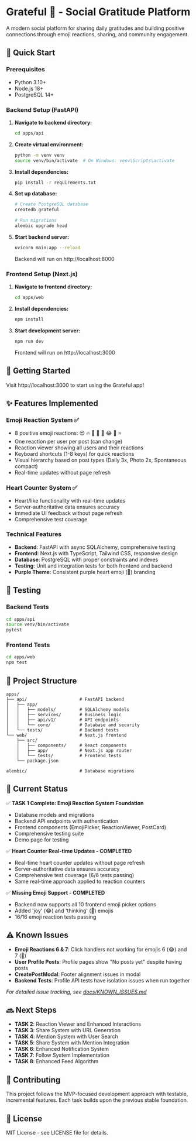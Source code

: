 # Grateful 💜 - Social Gratitude Platform

A modern social platform for sharing daily gratitudes and building positive connections through emoji reactions, sharing, and community engagement.

## 🚀 Quick Start

### Prerequisites
- Python 3.10+
- Node.js 18+
- PostgreSQL 14+

### Backend Setup (FastAPI)

1. **Navigate to backend directory:**
   ```bash
   cd apps/api
   ```

2. **Create virtual environment:**
   ```bash
   python -m venv venv
   source venv/bin/activate  # On Windows: venv\Scripts\activate
   ```

3. **Install dependencies:**
   ```bash
   pip install -r requirements.txt
   ```

4. **Set up database:**
   ```bash
   # Create PostgreSQL database
   createdb grateful
   
   # Run migrations
   alembic upgrade head
   ```

5. **Start backend server:**
   ```bash
   uvicorn main:app --reload
   ```
   Backend will run on http://localhost:8000

### Frontend Setup (Next.js)

1. **Navigate to frontend directory:**
   ```bash
   cd apps/web
   ```

2. **Install dependencies:**
   ```bash
   npm install
   ```

3. **Start development server:**
   ```bash
   npm run dev
   ```
   Frontend will run on http://localhost:3000

## 🎉 Getting Started

Visit http://localhost:3000 to start using the Grateful app!

## ✨ Features Implemented

### Emoji Reaction System ✅
- 8 positive emoji reactions: 😍 🔥 🙏 💪 👏 😂 🤔 ⭐
- One reaction per user per post (can change)
- Reaction viewer showing all users and their reactions
- Keyboard shortcuts (1-8 keys) for quick reactions
- Visual hierarchy based on post types (Daily 3x, Photo 2x, Spontaneous compact)
- Real-time updates without page refresh

### Heart Counter System ✅
- Heart/like functionality with real-time updates
- Server-authoritative data ensures accuracy
- Immediate UI feedback without page refresh
- Comprehensive test coverage

### Technical Features
- **Backend**: FastAPI with async SQLAlchemy, comprehensive testing
- **Frontend**: Next.js with TypeScript, Tailwind CSS, responsive design
- **Database**: PostgreSQL with proper constraints and indexes
- **Testing**: Unit and integration tests for both frontend and backend
- **Purple Theme**: Consistent purple heart emoji (💜) branding

## 🧪 Testing

### Backend Tests
```bash
cd apps/api
source venv/bin/activate
pytest
```

### Frontend Tests
```bash
cd apps/web
npm test
```

## 📁 Project Structure

```
apps/
├── api/                    # FastAPI backend
│   ├── app/
│   │   ├── models/         # SQLAlchemy models
│   │   ├── services/       # Business logic
│   │   ├── api/v1/         # API endpoints
│   │   └── core/           # Database and security
│   └── tests/              # Backend tests
└── web/                    # Next.js frontend
    ├── src/
    │   ├── components/     # React components
    │   ├── app/            # Next.js app router
    │   └── tests/          # Frontend tests
    └── package.json

alembic/                    # Database migrations
```

## 🎯 Current Status

✅ **TASK 1 Complete: Emoji Reaction System Foundation**
- Database models and migrations
- Backend API endpoints with authentication
- Frontend components (EmojiPicker, ReactionViewer, PostCard)
- Comprehensive testing suite
- Demo page for testing

✅ **Heart Counter Real-time Updates - COMPLETED**
- Real-time heart counter updates without page refresh
- Server-authoritative data ensures accuracy
- Comprehensive test coverage (6/6 tests passing)
- Same real-time approach applied to reaction counters

✅ **Missing Emoji Support - COMPLETED**
- Backend now supports all 10 frontend emoji picker options
- Added 'joy' (😂) and 'thinking' (🤔) emojis
- 16/16 emoji reaction tests passing

## ⚠️ Known Issues

- **Emoji Reactions 6 & 7**: Click handlers not working for emojis 6 (😂) and 7 (🤔)
- **User Profile Posts**: Profile pages show "No posts yet" despite having posts
- **CreatePostModal**: Footer alignment issues in modal
- **Backend Tests**: Profile API tests have isolation issues when run together

*For detailed issue tracking, see [docs/KNOWN_ISSUES.md](docs/KNOWN_ISSUES.md)*

## 🔜 Next Steps

- **TASK 2**: Reaction Viewer and Enhanced Interactions
- **TASK 3**: Share System with URL Generation
- **TASK 4**: Mention System with User Search
- **TASK 5**: Share System with Mention Integration
- **TASK 6**: Enhanced Notification System
- **TASK 7**: Follow System Implementation
- **TASK 8**: Enhanced Feed Algorithm

## 🤝 Contributing

This project follows the MVP-focused development approach with testable, incremental features. Each task builds upon the previous stable foundation.

## 📄 License

MIT License - see LICENSE file for details.